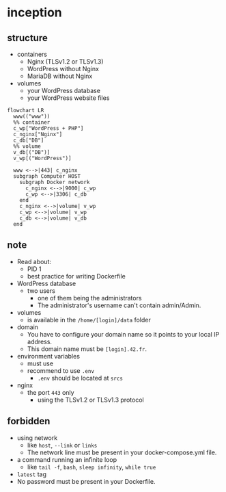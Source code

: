 # inception

## structure
- containers
  - Nginx (TLSv1.2 or TLSv1.3)
  - WordPress without Nginx
  - MariaDB without Nginx
- volumes
  - your WordPress database
  - your WordPress website files

```mermaid
flowchart LR
  www(("www"))
  %% container
  c_wp["WordPress + PHP"]
  c_nginx["Nginx"]
  c_db["DB"]
  %% volume
  v_db[("DB")]
  v_wp[("WordPress")]

  www <-->|443| c_nginx
  subgraph Computer HOST
    subgraph Docker network
      c_nginx <-->|9000| c_wp
      c_wp <-->|3306| c_db
    end
    c_nginx <-->|volume| v_wp
    c_wp <-->|volume| v_wp
    c_db <-->|volume| v_db
  end
```

## note
- Read about:
  - PID 1
  - best practice for writing Dockerfile
- WordPress database
  - two users
    - one of them being the administrators
    - The administrator's username can't contain admin/Admin.
- volumes
  - is available in the `/home/[login]/data` folder
- domain
  - You have to configure your domain name so it points to your local IP address.
  - This domain name must be `[login].42.fr`.
- environment variables
  - must use
  - recommend to use `.env`
    - `.env` should be located at `srcs`
- nginx
  - the port `443` only
    - using the TLSv1.2 or TLSv1.3 protocol

## forbidden
- using network
  - like `host`, `--link` or `links`
  - The network line must be present in your docker-compose.yml file.
- a command running an infinite loop
  - like `tail -f`, `bash`, `sleep infinity`, `while true`
- `latest` tag
- No password must be present in your Dockerfile.
